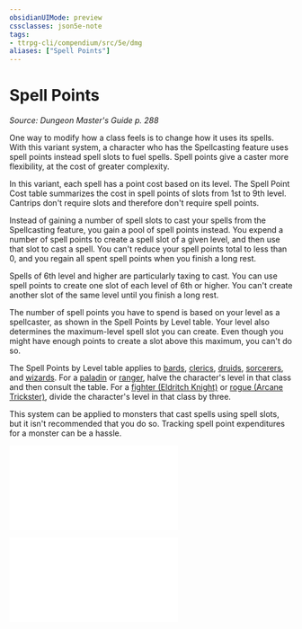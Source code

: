 ```yaml
---
obsidianUIMode: preview
cssclasses: json5e-note
tags:
- ttrpg-cli/compendium/src/5e/dmg
aliases: ["Spell Points"]
---
```

# Spell Points
*Source: Dungeon Master's Guide p. 288* 

One way to modify how a class feels is to change how it uses its spells. With this variant system, a character who has the Spellcasting feature uses spell points instead spell slots to fuel spells. Spell points give a caster more flexibility, at the cost of greater complexity.

In this variant, each spell has a point cost based on its level. The Spell Point Cost table summarizes the cost in spell points of slots from 1st to 9th level. Cantrips don't require slots and therefore don't require spell points.

Instead of gaining a number of spell slots to cast your spells from the Spellcasting feature, you gain a pool of spell points instead. You expend a number of spell points to create a spell slot of a given level, and then use that slot to cast a spell. You can't reduce your spell points total to less than 0, and you regain all spent spell points when you finish a long rest.

Spells of 6th level and higher are particularly taxing to cast. You can use spell points to create one slot of each level of 6th or higher. You can't create another slot of the same level until you finish a long rest.

The number of spell points you have to spend is based on your level as a spellcaster, as shown in the Spell Points by Level table. Your level also determines the maximum-level spell slot you can create. Even though you might have enough points to create a slot above this maximum, you can't do so.

The Spell Points by Level table applies to [bards](3-Mechanics/CLI/classes/bard.md), [clerics](3-Mechanics/CLI/classes/cleric.md), [druids](3-Mechanics/CLI/classes/druid.md), [sorcerers](3-Mechanics/CLI/classes/sorcerer.md), and [wizards](3-Mechanics/CLI/classes/wizard.md). For a [paladin](3-Mechanics/CLI/classes/paladin.md) or [ranger](3-Mechanics/CLI/classes/ranger.md), halve the character's level in that class and then consult the table. For a [fighter (Eldritch Knight)](3-Mechanics/CLI/classes/fighter-eldritch-knight.md) or [rogue (Arcane Trickster)](3-Mechanics/CLI/classes/rogue-arcane-trickster.md), divide the character's level in that class by three.

This system can be applied to monsters that cast spells using spell slots, but it isn't recommended that you do so. Tracking spell point expenditures for a monster can be a hassle.

![Variant: Spell Points; Spell Point Cost](3-Mechanics/CLI/tables/variant-spell-points-spell-point-cost.md)

![Variant: Spell Points; Spell Points by Level](3-Mechanics/CLI/tables/variant-spell-points-spell-points-by-level.md)